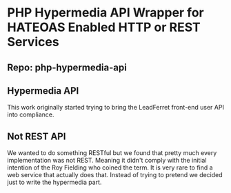 # PHP Hypermedia API Wrapper for HATEOAS Enabled HTTP or REST Services
## Repo: php-hypermedia-api

## Hypermedia API 

This work originally started trying to bring the LeadFerret front-end user API into compliance. 

## Not REST API

We wanted to do something RESTful but we found that pretty much every implementation was not REST.  Meaning it didn't comply with the initial intention of the Roy Fielding who coined the term. It is very rare to find a web service that actually does that.  Instead of trying to pretend we decided just to write the hypermedia part.  


